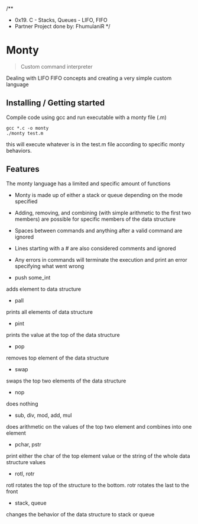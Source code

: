 /**
* 0x19. C - Stacks, Queues - LIFO, FIFO
* Partner Project done by: FhumulaniR
*/

# Monty
> Custom command interpreter

Dealing with LIFO FIFO concepts and creating a very simple custom language

## Installing / Getting started

Compile code using gcc and run executable with a monty file (.m)

```shell
gcc *.c -o monty
./monty test.m
```

this will execute whatever is in the test.m file according to specific monty behaviors.

## Features

The monty language has a limited and specific amount of functions
* Monty is made up of either a stack or queue depending on the mode specified
* Adding, removing, and combining (with simple arithmetic to the first two members) are possible for specific members of the data structure
* Spaces between commands and anything after a valid command are ignored
* Lines starting with a # are also considered comments and ignored
* Any errors in commands will terminate the execution and print an error specifying what went wrong

* push some_int

adds element to data structure

* pall

prints all elements of data structure

* pint

prints the value at the top of the data structure

* pop

removes top element of the data structure

* swap

swaps the top two elements of the data structure

* nop

does nothing

* sub, div, mod, add, mul

does arithmetic on the values of the top two element and combines into
 one element

* pchar, pstr

print either the char of the top element value or the string of the whole data structure values

* rotl, rotr

rotl rotates the top of the structure to the bottom. rotr rotates the last to the front

* stack, queue

changes the behavior of the data structure to stack or queue
